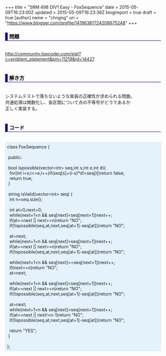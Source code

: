 +++
title = "SRM 498 DIV1 Easy - FoxSequence"
date = 2015-05-09T16:23:00Z
updated = 2015-05-09T16:23:36Z
blogimport = true
draft = true
[author]
	name = "chngng"
	uri = "https://www.blogger.com/profile/14196381724208675248"
+++

<div dir="ltr" style="text-align: left;" trbidi="on"><h3 style="border-bottom: 2px solid slateblue; border-left: 8px solid navy; color: black; padding: 0px 0px 1px 5px;">問題 </h3><br /><a href="http://community.topcoder.com/stat?c=problem_statement&amp;pm=11219&amp;rd=14427" target="_blank">http://community.topcoder.com/stat?c=problem_statement&amp;pm=11219&amp;rd=14427</a><br /><br /><h3 style="border-bottom: 2px solid slateblue; border-left: 8px solid navy; color: black; padding: 0px 0px 1px 5px;">解き方 </h3><br />システムテストで落ちないような実装の正確性が求められる問題。<br />共通処理は関数化し、各区間について点の不等号がどうであるか<br />正しく実装する。<br /><br /><h3 style="border-bottom: 2px solid slateblue; border-left: 8px solid navy; color: black; padding: 0px 0px 1px 5px;">コード </h3><br /><div style="background-color: #e3f2fb; border: 1px dotted #CCCCCC; padding: 5px;">class FoxSequence {<br /><br /><span class="Apple-tab-span" style="white-space: pre;"> </span>public:<br /><br /><span class="Apple-tab-span" style="white-space: pre;"> </span>bool ispossible(vector&lt;int&gt; seq,int s,int e,int d){<br /><span class="Apple-tab-span" style="white-space: pre;">  </span>for(int i=s;i&lt;=e;i++)if(seq[s]+(i-s)*d!=seq[i])return false;<br /><span class="Apple-tab-span" style="white-space: pre;">  </span>return true;<br /><span class="Apple-tab-span" style="white-space: pre;"> </span>}<br /><br /><span class="Apple-tab-span" style="white-space: pre;"> </span>string isValid(vector&lt;int&gt; seq) {<br /><span class="Apple-tab-span" style="white-space: pre;">  </span>int n=seq.size();<br /><br /><span class="Apple-tab-span" style="white-space: pre;">  </span>int at=0,next=0;<br /><span class="Apple-tab-span" style="white-space: pre;">  </span>while(next+1&lt;n &amp;&amp; seq[next]&lt;seq[next+1])next++;<br /><span class="Apple-tab-span" style="white-space: pre;">  </span>if(at==next || next&gt;=n)return "NO";<br /><span class="Apple-tab-span" style="white-space: pre;">  </span>if(!ispossible(seq,at,next,seq[at+1]-seq[at]))return "NO";<br /><br /><span class="Apple-tab-span" style="white-space: pre;">  </span>at=next;<br /><span class="Apple-tab-span" style="white-space: pre;">  </span>while(next+1&lt;n &amp;&amp; seq[next]&gt;seq[next+1])next++;<br /><span class="Apple-tab-span" style="white-space: pre;">  </span>if(at==next || next&gt;=n)return "NO";<br /><span class="Apple-tab-span" style="white-space: pre;">  </span>if(!ispossible(seq,at,next,seq[at+1]-seq[at]))return "NO";<br /><br /><span class="Apple-tab-span" style="white-space: pre;">  </span>while(next+1&lt;n &amp;&amp; seq[next]==seq[next+1])next++;<br /><span class="Apple-tab-span" style="white-space: pre;">  </span>if(next&gt;=n)return "NO";<br /><span class="Apple-tab-span" style="white-space: pre;">  </span>at=next;<br /><br /><span class="Apple-tab-span" style="white-space: pre;">  </span>while(next+1&lt;n &amp;&amp; seq[next]&lt;seq[next+1])next++;<br /><span class="Apple-tab-span" style="white-space: pre;">  </span>if(at==next || next&gt;=n)return "NO";<br /><span class="Apple-tab-span" style="white-space: pre;">  </span>if(!ispossible(seq,at,next,seq[at+1]-seq[at]))return "NO";<br /><br /><span class="Apple-tab-span" style="white-space: pre;">  </span>at=next;<br /><span class="Apple-tab-span" style="white-space: pre;">  </span>while(next+1&lt;n &amp;&amp; seq[next]&gt;seq[next+1])next++;<br /><span class="Apple-tab-span" style="white-space: pre;">  </span>if(at==next || next!=n-1)return "NO";<br /><span class="Apple-tab-span" style="white-space: pre;">  </span>if(!ispossible(seq,at,next,seq[at+1]-seq[at]))return "NO";<br /><br /><span class="Apple-tab-span" style="white-space: pre;">  </span>return "YES";<br /><span class="Apple-tab-span" style="white-space: pre;"> </span>}<br /><br />};</div></div>
